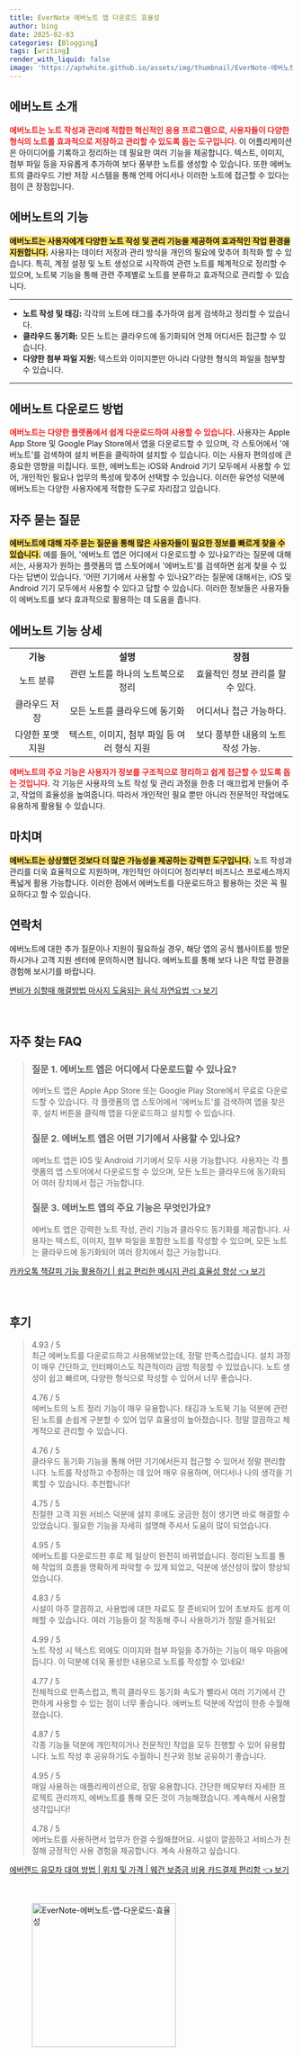 ```yaml
---
title: EverNote 에버노트 앱 다운로드 효율성
author: bing
date: 2025-02-03
categories: [Blogging]
tags: [writing]
render_with_liquid: false
image: 'https://aptwhite.github.io/assets/img/thumbnail/EverNote-에버노트-앱-다운로드-효율성.webp'
---
```



<h2 id='에버노트소개'>에버노트 소개</h2>

<p><b><span style="color: #ee2323;">에버노트는 노트 작성과 관리에 적합한 혁신적인 응용 프로그램으로, 사용자들이 다양한 형식의 노트를 효과적으로 저장하고 관리할 수 있도록 돕는 도구입니다.</span></b> 이 어플리케이션은 아이디어를 기록하고 정리하는 데 필요한 여러 기능을 제공합니다. 텍스트, 이미지, 첨부 파일 등을 자유롭게 추가하여 보다 풍부한 노트를 생성할 수 있습니다. 또한 에버노트의 클라우드 기반 저장 시스템을 통해 언제 어디서나 이러한 노트에 접근할 수 있다는 점이 큰 장점입니다.</p>

<h2 id='에버노트기능'>에버노트의 기능</h2>

<p><b><span style="background-color: #ffe066;">에버노트는 사용자에게 다양한 노트 작성 및 관리 기능을 제공하여 효과적인 작업 환경을 지원합니다.</span></b> 사용자는 데이터 저장과 관리 방식을 개인의 필요에 맞추어 최적화 할 수 있습니다. 특히, 계정 설정 및 노트 생성으로 시작하여 관련 노트를 체계적으로 정리할 수 있으며, 노트북 기능을 통해 관련 주제별로 노트를 분류하고 효과적으로 관리할 수 있습니다.</p>

<hr />

<ul>
    <li><b>노트 작성 및 태깅:</b> 각각의 노트에 태그를 추가하여 쉽게 검색하고 정리할 수 있습니다.</li>
    <li><b>클라우드 동기화:</b> 모든 노트는 클라우드에 동기화되어 언제 어디서든 접근할 수 있습니다.</li>
    <li><b>다양한 첨부 파일 지원:</b> 텍스트와 이미지뿐만 아니라 다양한 형식의 파일을 첨부할 수 있습니다.</li>
</ul>

<hr />

<h2 id='에버노트다운로드'>에버노트 다운로드 방법</h2>

<p><b><span style="color: #ee2323;">에버노트는 다양한 플랫폼에서 쉽게 다운로드하여 사용할 수 있습니다.</span></b> 사용자는 Apple App Store 및 Google Play Store에서 앱을 다운로드할 수 있으며, 각 스토어에서 '에버노트'를 검색하여 설치 버튼을 클릭하여 설치할 수 있습니다. 이는 사용자 편의성에 큰 중요한 영향을 미칩니다. 또한, 에버노트는 iOS와 Android 기기 모두에서 사용할 수 있어, 개인적인 필요나 업무의 특성에 맞추어 선택할 수 있습니다. 이러한 유연성 덕분에 에버노트는 다양한 사용자에게 적합한 도구로 자리잡고 있습니다.</p>

<h2 id='자주묻는질문'>자주 묻는 질문</h2>

<p><b><span style="background-color: #ffe066;">에버노트에 대해 자주 묻는 질문을 통해 많은 사용자들이 필요한 정보를 빠르게 찾을 수 있습니다.</span></b> 예를 들어, '에버노트 앱은 어디에서 다운로드할 수 있나요?'라는 질문에 대해서는, 사용자가 원하는 플랫폼의 앱 스토어에서 '에버노트'를 검색하면 쉽게 찾을 수 있다는 답변이 있습니다. '어떤 기기에서 사용할 수 있나요?'라는 질문에 대해서는, iOS 및 Android 기기 모두에서 사용할 수 있다고 답할 수 있습니다. 이러한 정보들은 사용자들이 에버노트를 보다 효과적으로 활용하는 데 도움을 줍니다.</p>

<h2 id='에버노트기능상세'>에버노트 기능 상세</h2>

<table>
    <tr>
        <td style="text-align: center; height: 17px;"><b>기능</b></td>
        <td style="text-align: center; height: 17px;"><b>설명</b></td>
        <td style="text-align: center; height: 17px;"><b>장점</b></td>
    </tr>
    <tr>
        <td style="text-align: center; height: 17px;">노트 분류</td>
        <td style="text-align: center; height: 17px;">관련 노트를 하나의 노트북으로 정리</td>
        <td style="text-align: center; height: 17px;">효율적인 정보 관리를 할 수 있다.</td>
    </tr>
    <tr>
        <td style="text-align: center; height: 17px;">클라우드 저장</td>
        <td style="text-align: center; height: 17px;">모든 노트를 클라우드에 동기화</td>
        <td style="text-align: center; height: 17px;">어디서나 접근 가능하다.</td>
    </tr>
    <tr>
        <td style="text-align: center; height: 17px;">다양한 포맷 지원</td>
        <td style="text-align: center; height: 17px;">텍스트, 이미지, 첨부 파일 등 여러 형식 지원</td>
        <td style="text-align: center; height: 17px;">보다 풍부한 내용의 노트 작성 가능.</td>
    </tr>
</table>

<p><b><span style="color: #ee2323;">에버노트의 주요 기능은 사용자가 정보를 구조적으로 정리하고 쉽게 접근할 수 있도록 돕는 것입니다.</span></b> 각 기능은 사용자의 노트 작성 및 관리 과정을 한층 더 매끄럽게 만들어 주고, 작업의 효율성을 높여줍니다. 따라서 개인적인 필요 뿐만 아니라 전문적인 작업에도 유용하게 활용될 수 있습니다.</p>

<h2 id='마치며'>마치며</h2>

<p><b><span style="background-color: #ffe066;">에버노트는 상상했던 것보다 더 많은 가능성을 제공하는 강력한 도구입니다.</span></b> 노트 작성과 관리를 더욱 효율적으로 지원하며, 개인적인 아이디어 정리부터 비즈니스 프로세스까지 폭넓게 활용 가능합니다. 이러한 점에서 에버노트를 다운로드하고 활용하는 것은 꼭 필요하다고 할 수 있습니다.</p>

<h2 id='연락처'>연락처</h2>

<p>에버노트에 대한 추가 질문이나 지원이 필요하실 경우, 해당 앱의 공식 웹사이트를 방문하시거나 고객 지원 센터에 문의하시면 됩니다. 에버노트를 통해 보다 나은 작업 환경을 경험해 보시기를 바랍니다.</p>


<p><a class="click-button" title="변비가 심할때 해결방법 마사지 도움되는 음식 자연요법" href="https://aptwhite.github.io/posts/%EB%B3%80%EB%B9%84%EA%B0%80-%EC%8B%AC%ED%95%A0%EB%95%8C-%ED%95%B4%EA%B2%B0%EB%B0%A9%EB%B2%95-%EB%A7%88%EC%82%AC%EC%A7%80-%EB%8F%84%EC%9B%80%EB%90%98%EB%8A%94-%EC%9D%8C%EC%8B%9D-%EC%9E%90%EC%97%B0%EC%9A%94%EB%B2%95/" rel="dofollow">변비가 심할때 해결방법 마사지 도움되는 음식 자연요법 👈 보기</a></p><br>
<h2 id='자주_찾는_FAQ'>자주 찾는 FAQ</h2>
<div itemscope="" itemtype="https://schema.org/FAQPage">
    <blockquote>
        <div itemscope="" itemprop="mainEntity" itemtype="https://schema.org/Question">
            <h3 itemprop="name">질문 1. 에버노트 앱은 어디에서 다운로드할 수 있나요?</h3>
            <div itemscope="" itemprop="acceptedAnswer" itemtype="https://schema.org/Answer">
                <span itemprop="text">
                    <p>에버노트 앱은 Apple App Store 또는 Google Play Store에서 무료로 다운로드할 수 있습니다. 각 플랫폼의 앱 스토어에서 '에버노트'를 검색하여 앱을 찾은 후, 설치 버튼을 클릭해 앱을 다운로드하고 설치할 수 있습니다.</p>
                </span>
            </div>
        </div>
        <div itemscope="" itemprop="mainEntity" itemtype="https://schema.org/Question">
            <h3 itemprop="name">질문 2. 에버노트 앱은 어떤 기기에서 사용할 수 있나요?</h3>
            <div itemscope="" itemprop="acceptedAnswer" itemtype="https://schema.org/Answer">
                <span itemprop="text">
                    <p>에버노트 앱은 iOS 및 Android 기기에서 모두 사용 가능합니다. 사용자는 각 플랫폼의 앱 스토어에서 다운로드할 수 있으며, 모든 노트는 클라우드에 동기화되어 여러 장치에서 접근 가능합니다.</p>
                </span>
            </div>
        </div>
        <div itemscope="" itemprop="mainEntity" itemtype="https://schema.org/Question">
            <h3 itemprop="name">질문 3. 에버노트 앱의 주요 기능은 무엇인가요?</h3>
            <div itemscope="" itemprop="acceptedAnswer" itemtype="https://schema.org/Answer">
                <span itemprop="text">
                    <p>에버노트 앱은 강력한 노트 작성, 관리 기능과 클라우드 동기화를 제공합니다. 사용자는 텍스트, 이미지, 첨부 파일을 포함한 노트를 작성할 수 있으며, 모든 노트는 클라우드에 동기화되어 여러 장치에서 접근 가능합니다.</p>
                </span>
            </div>
        </div>
    </blockquote>
</div>
<p><a class="click-button" title="카카오톡 책갈피 기능 활용하기 | 쉽고 편리한 메시지 관리 효율성 향상" href="https://aptwhite.github.io/posts/%EC%B9%B4%EC%B9%B4%EC%98%A4%ED%86%A1-%EC%B1%85%EA%B0%88%ED%94%BC-%EA%B8%B0%EB%8A%A5-%ED%99%9C%EC%9A%A9%ED%95%98%EA%B8%B0-%EC%89%BD%EA%B3%A0-%ED%8E%B8%EB%A6%AC%ED%95%9C-%EB%A9%94%EC%8B%9C%EC%A7%80-%EA%B4%80%EB%A6%AC-%ED%9A%A8%EC%9C%A8%EC%84%B1-%ED%96%A5%EC%83%81/" rel="dofollow">카카오톡 책갈피 기능 활용하기 | 쉽고 편리한 메시지 관리 효율성 향상 👈 보기</a></p><br>
<h2 id='후기'>후기</h2>
<div itemscope itemtype="https://schema.org/Product">
  <blockquote>
  <div itemprop="review" itemscope itemtype="https://schema.org/Review">
      <div itemprop="reviewRating" itemscope itemtype="https://schema.org/Rating"> <span itemprop="ratingValue">4.93</span> / <span itemprop="bestRating">5</span> </div>
      <span itemprop="reviewBody">최근 에버노트를 다운로드하고 사용해보았는데, 정말 만족스럽습니다. 설치 과정이 매우 간단하고, 인터페이스도 직관적이라 금방 적응할 수 있었습니다. 노트 생성이 쉽고 빠르며, 다양한 형식으로 작성할 수 있어서 너무 좋습니다.</span>
  </div>
  <br>
  <div itemprop="review" itemscope itemtype="https://schema.org/Review">
      <div itemprop="reviewRating" itemscope itemtype="https://schema.org/Rating"> <span itemprop="ratingValue">4.76</span> / <span itemprop="bestRating">5</span> </div>
      <span itemprop="reviewBody">에버노트의 노트 정리 기능이 매우 유용합니다. 태깅과 노트북 기능 덕분에 관련된 노트를 손쉽게 구분할 수 있어 업무 효율성이 높아졌습니다. 정말 깔끔하고 체계적으로 관리할 수 있습니다.</span>
  </div>
  <br>
  <div itemprop="review" itemscope itemtype="https://schema.org/Review">
      <div itemprop="reviewRating" itemscope itemtype="https://schema.org/Rating"> <span itemprop="ratingValue">4.76</span> / <span itemprop="bestRating">5</span> </div>
      <span itemprop="reviewBody">클라우드 동기화 기능을 통해 어떤 기기에서든지 접근할 수 있어서 정말 편리합니다. 노트를 작성하고 수정하는 데 있어 매우 유용하며, 어디서나 나의 생각을 기록할 수 있습니다. 추천합니다!</span>
  </div>
  <br>
  <div itemprop="review" itemscope itemtype="https://schema.org/Review">
      <div itemprop="reviewRating" itemscope itemtype="https://schema.org/Rating"> <span itemprop="ratingValue">4.75</span> / <span itemprop="bestRating">5</span> </div>
      <span itemprop="reviewBody">친절한 고객 지원 서비스 덕분에 설치 후에도 궁금한 점이 생기면 바로 해결할 수 있었습니다. 필요한 기능을 자세히 설명해 주셔서 도움이 많이 되었습니다.</span>
  </div>
  <br>
  <div itemprop="review" itemscope itemtype="https://schema.org/Review">
      <div itemprop="reviewRating" itemscope itemtype="https://schema.org/Rating"> <span itemprop="ratingValue">4.95</span> / <span itemprop="bestRating">5</span> </div>
      <span itemprop="reviewBody">에버노트를 다운로드한 후로 제 일상이 완전히 바뀌었습니다. 정리된 노트를 통해 작업의 흐름을 명확하게 파악할 수 있게 되었고, 덕분에 생산성이 많이 향상되었습니다.</span>
  </div>
  <br>
  <div itemprop="review" itemscope itemtype="https://schema.org/Review">
      <div itemprop="reviewRating" itemscope itemtype="https://schema.org/Rating"> <span itemprop="ratingValue">4.83</span> / <span itemprop="bestRating">5</span> </div>
      <span itemprop="reviewBody">시설이 아주 깔끔하고, 사용법에 대한 자료도 잘 준비되어 있어 초보자도 쉽게 이해할 수 있습니다. 여러 기능들이 잘 작동해 주니 사용하기가 정말 즐거워요!</span>
  </div>
  <br>
  <div itemprop="review" itemscope itemtype="https://schema.org/Review">
      <div itemprop="reviewRating" itemscope itemtype="https://schema.org/Rating"> <span itemprop="ratingValue">4.99</span> / <span itemprop="bestRating">5</span> </div>
      <span itemprop="reviewBody">노트 작성 시 텍스트 외에도 이미지와 첨부 파일을 추가하는 기능이 매우 마음에 듭니다. 이 덕분에 더욱 풍성한 내용으로 노트를 작성할 수 있네요!</span>
  </div>
  <br>
  <div itemprop="review" itemscope itemtype="https://schema.org/Review">
      <div itemprop="reviewRating" itemscope itemtype="https://schema.org/Rating"> <span itemprop="ratingValue">4.77</span> / <span itemprop="bestRating">5</span> </div>
      <span itemprop="reviewBody">전체적으로 만족스럽고, 특히 클라우드 동기화 속도가 빨라서 여러 기기에서 간편하게 사용할 수 있는 점이 너무 좋습니다. 에버노트 덕분에 작업이 한층 수월해졌습니다.</span>
  </div>
  <br>
  <div itemprop="review" itemscope itemtype="https://schema.org/Review">
      <div itemprop="reviewRating" itemscope itemtype="https://schema.org/Rating"> <span itemprop="ratingValue">4.87</span> / <span itemprop="bestRating">5</span> </div>
      <span itemprop="reviewBody">각종 기능들 덕분에 개인적이거나 전문적인 작업을 모두 진행할 수 있어 유용합니다. 노트 작성 후 공유하기도 수월하니 친구와 정보 공유하기 좋습니다.</span>
  </div>
  <br>
  <div itemprop="review" itemscope itemtype="https://schema.org/Review">
      <div itemprop="reviewRating" itemscope itemtype="https://schema.org/Rating"> <span itemprop="ratingValue">4.95</span> / <span itemprop="bestRating">5</span> </div>
      <span itemprop="reviewBody">매일 사용하는 애플리케이션으로, 정말 유용합니다. 간단한 메모부터 자세한 프로젝트 관리까지, 에버노트를 통해 모든 것이 가능해졌습니다. 계속해서 사용할 생각입니다!</span>
  </div>
  <br>
  <div itemprop="review" itemscope itemtype="https://schema.org/Review">
      <div itemprop="reviewRating" itemscope itemtype="https://schema.org/Rating"> <span itemprop="ratingValue">4.78</span> / <span itemprop="bestRating">5</span> </div>
      <span itemprop="reviewBody">에버노트를 사용하면서 업무가 한결 수월해졌어요. 시설이 깔끔하고 서비스가 친절해 긍정적인 사용 경험을 제공합니다. 계속 사용하고 싶습니다.</span>
  </div>
  </blockquote>
</div>
<p><a class="click-button" title="에버랜드 유모차 대여 방법 | 위치 및 가격 | 웨건 보증금 비용 카드결제 편리함" href="https://aptwhite.github.io/posts/%EC%97%90%EB%B2%84%EB%9E%9C%EB%93%9C-%EC%9C%A0%EB%AA%A8%EC%B0%A8-%EB%8C%80%EC%97%AC-%EB%B0%A9%EB%B2%95-%EC%9C%84%EC%B9%98-%EB%B0%8F-%EA%B0%80%EA%B2%A9-%EC%9B%A8%EA%B1%B4-%EB%B3%B4%EC%A6%9D%EA%B8%88-%EB%B9%84%EC%9A%A9-%EC%B9%B4%EB%93%9C%EA%B2%B0%EC%A0%9C-%ED%8E%B8%EB%A6%AC%ED%95%A8/" rel="dofollow">에버랜드 유모차 대여 방법 | 위치 및 가격 | 웨건 보증금 비용 카드결제 편리함 👈 보기</a></p><br>
<figure class="image"><img src="https://aptwhite.github.io/assets/img/thumbnail/EverNote-에버노트-앱-다운로드-효율성.webp" alt="EverNote-에버노트-앱-다운로드-효율성" width="256" height="256"></figure>